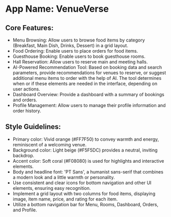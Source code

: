 # **App Name**: VenueVerse

## Core Features:

- Menu Browsing: Allow users to browse food items by category (Breakfast, Main Dish, Drinks, Dessert) in a grid layout.
- Food Ordering: Enable users to place orders for food items.
- Guesthouse Booking: Enable users to book guesthouse rooms.
- Hall Reservation: Allow users to reserve main and meeting halls.
- AI-Powered Recommendation Tool: Based on booking data and search parameters, provide recommendations for venues to reserve, or suggest additional menu items to order with the help of AI. The tool determines when or if these elements are needed in the interface, depending on user actions.
- Dashboard Overview: Provide a dashboard with a summary of bookings and orders.
- Profile Management: Allow users to manage their profile information and order history.

## Style Guidelines:

- Primary color: Vivid orange (#FF7F50) to convey warmth and energy, reminiscent of a welcoming venue.
- Background color: Light beige (#F5F5DC) provides a neutral, inviting backdrop.
- Accent color: Soft coral (#F08080) is used for highlights and interactive elements.
- Body and headline font: 'PT Sans', a humanist sans-serif that combines a modern look and a little warmth or personality.
- Use consistent and clear icons for bottom navigation and other UI elements, ensuring easy recognition.
- Implement a grid layout with two columns for food items, displaying image, item name, price, and rating for each item.
- Utilize a bottom navigation bar for Menu, Rooms, Dashboard, Orders, and Profile.